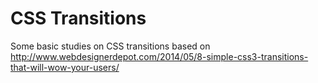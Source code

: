 CSS Transitions
============

Some basic studies on CSS transitions based on http://www.webdesignerdepot.com/2014/05/8-simple-css3-transitions-that-will-wow-your-users/
